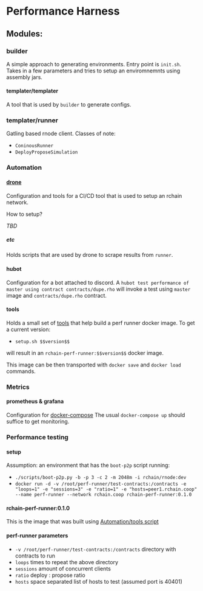 Performance Harness
===

## Modules:
### builder
A simple approach to generating environments. Entry point is `init.sh`. Takes in a few parameters and tries to setup an enviromnemnts using assembly jars.


#### templater/templater
A tool that is used by `builder` to generate configs.

### templater/runner
Gatling based rnode client.
Classes of note:

- `ConinousRunner`
- `DeployProposeSimulation`

### Automation
#### [drone](.drone.yml)
Configuration and tools for a CI/CD tool that is used to setup an rchain network.

How to setup?

*TBD*

##### etc
Holds scripts that are used by drone to scrape results from `runner`.

#### hubot
Configuration for a bot attached to discord.
A `hubot test performance of master using contract contracts/dupe.rho` will invoke a test using `master` image and `contracts/dupe.rho` contract.

#### tools
Holds a small set of [tools](tools/setup.sh) that help build a perf runner docker image.
To get a current version:

- `setup.sh $$version$$`

will result in an `rchain-perf-runner:$$version$$` docker image.

This image can be then transported with `docker save` and `docker load` commands.


### Metrics
#### prometheus & grafana
Configuration for [docker-compose](docker-compose.yml)
The usual `docker-compose up` should suffice to get monitoring.

### Performance testing
#### setup

Assumption: an environment that has the `boot-p2p` script running:

- `./scripts/boot-p2p.py -b -p 3 -c 2 -m 2048m -i rchain/rnode:dev`
- `docker run -d -v /root/perf-runner/test-contracts:/contracts -e "loops=1" -e "sessions=3" -e "ratio=1" -e "hosts=peer1.rchain.coop" --name perf-runner --network rchain.coop rchain-perf-runner:0.1.0`


#### rchain-perf-runner:0.1.0
This is the image that was built using [Automation/tools script](tools/setup.sh)

#### perf-runner parameters
- `-v /root/perf-runner/test-contracts:/contracts` directory with contracts to run
- `loops` times to repeat the above directory
- `sessions` amount of concurrent clients
- `ratio` deploy : propose ratio
- `hosts` space separated list of hosts to test (assumed port is 40401)